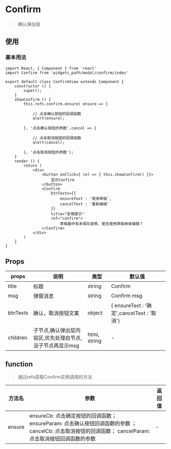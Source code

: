 # Confirm
> 确认弹出层

## 使用

### 基本用法

	import React, { Component } from 'react'
	import Confirm from 'widgets_path/modal/confirm/index'
	
	export default class ConfirmView extends Component {
		constructor () {
			super();
		}
		showConfirm () {
			this.refs.confirm.ensure( ensure => {
			
            	// 点击确认按钮的回调函数
            	alert(ensure);
            	
        	}, '点击确认按钮的参数',cancel => {
        	
        		// 点击取消按钮的回调函数
        		alert(cancel);
        		
        	}, '点击取消按钮的参数');
		}
		render () {
			return (
				<div>
					<button onClick={ (e) => { this.showConfirm() }}>
						显示Confirm
					</button>
					<Confirm
						btnTexts={{
							ensureText : '使用草稿',
                			cancelText : '重新编辑'
						}}  
						title="友情提示"
						ref="confirm">
							草稿箱中有未保存装修，是否使用草稿继续编辑？
					</Confirm>
				</div>
			)
		}
	}
	
## Props

| props        | 说明           | 类型         |   默认值       |
| ------------ | ------------- | ------------ | ------------  |
| title        | 标题           | string       | Confirm         |
| msg          | 弹窗消息        | string       | Confirm msg     |
| btnTexts     | 确认，取消按钮文案| object       | { ensureText : '确定',cancelText : '取消'}     |
| children     | 子节点,确认弹出层内容区,优先处理自节点,没子节点再显示msg| html, string | -   |

## function

> 通过refs获取Confirm实例调用的方法

| 方法名        | 参数          | 返回值         |
| ------------ | ------------- | ------------ |
| ensure       | ensureCb: 点击确定按钮的回调函数； ensureParam: 点击确认按钮回调函数的参数 ；cancelCb: 点击取消按钮的回调函数； cancelParam: 点击取消按钮回调函数的参数            | -       |






